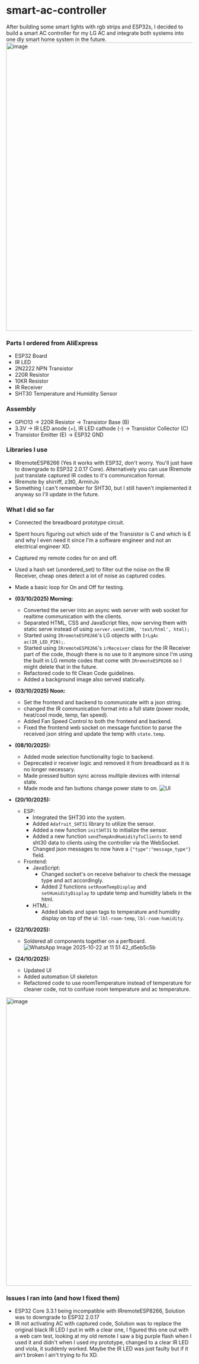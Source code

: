 # smart-ac-controller
After building some smart lights with rgb strips and ESP32s, I decided to build a smart AC controller for my LG AC and integrate both systems into one diy smart home system in the future.
<img width="724" height="779" alt="image" src="https://github.com/user-attachments/assets/cf43e864-ff88-492f-a601-9f89c64eae81" />



### Parts I ordered from AliExpress
- ESP32 Board
- IR LED
- 2N2222 NPN Transistor
- 220R Resistor
- 10KR Resistor
- IR Receiver
- SHT30 Temperature and Humidity Sensor

### Assembly
- GPIO13 -> 220R Resistor -> Transistor Base (B)
- 3.3V -> IR LED anode (+), IR LED cathode (-) -> Transistor Collector (C)
- Transistor Emitter (E) -> ESP32 GND

### Libraries I use
- IRremoteESP8266 (Yes it works with ESP32, don't worry. You'll just have to downgrade to ESP32 2.0.17 Core).
  Alternatively you can use IRremote just translate captured IR codes to it's communication format.
- IRremote by shirriff, z3t0, ArminJo
- Something I can't remember for SHT30, but I still haven't implemented it anyway so I'll update in the future.

### What I did so far
- Connected the breadboard prototype circuit.
- Spent hours figuring out which side of the Transistor is C and which is E and why I even need it since I'm a software engineer and not an electrical engineer XD.
- Captured my remote codes for on and off.
- Used a hash set (unordered_set) to filter out the noise on the IR Receiver, cheap ones detect a lot of noise as captured codes.
- Made a basic loop for On and Off for testing.
- **(03/10/2025) Morning:** 
  - Converted the server into an async web server with web socket for realtime communication with the clients.
  - Separated HTML, CSS and JavaScript files, now serving them with static serve instead of using `server.send(200, 'text/html', html);`
  - Started using `IRremoteESP8266`'s LG objects with `IrLgAc ac(IR_LED_PIN);`.
  - Started using `IRremoteESP8266`'s `irReceiver` class for the IR Receiver part of the code, though there is no use to it anymore since I'm
    using the built in LG remote codes that come with `IRremoteESP8266` so I might delete that in the future.
  - Refactored code to fit Clean Code guidelines.
  - Added a background image also served statically.
- **(03/10/2025) Noon:** 
  - Set the frontend and backend to communicate with a json string.
  - changed the IR communication format into a full state (power mode, heat/cool mode, temp, fan speed).
  - Added Fan Speed Control to both the frontend and backend.
  - Fixed the frontend web socket on message function to parse the received json string and update the temp with `state.temp`.
- **(08/10/2025):**
  - Added mode selection functionality logic to backend.
  - Deprecated ir receiver logic and removed it from breadboard as it is no longer necessary.
  - Made pressed button sync across multiple devices with internal state.
  - Made mode and fan buttons change power state to on.
 ![UI](https://github.com/user-attachments/assets/9ba3473e-be38-4bf5-ade9-d8e022705244)
- **(20/10/2025):**
  - ESP: 
    - Integrated the SHT30 into the system.
    - Added `Adafruit_SHT31` library to utilize the sensor.
    - Added a new function `initSHT31` to initialize the sensor.
    - Added a new function `sendTempAndHumidityToClients` to send sht30 data to clients using the controller via the WebSocket.
    - Changed json messages to now have a `{"type":"message_type"}` field.
  - Frontend:
    - JavaScript:
      - Changed socket's on receive behaivor to check the message type and act accordingly.
      - Added 2 functions `setRoomTempDisplay` and `setHumidityDisplay` to update temp and humidity labels in the html.
    - HTML:
      - Added labels and span tags to temperature and humidity display on top of the ui: `lbl-room-temp`, `lbl-room-humidity`.
- **(22/10/2025):**
  - Soldered all components together on a perfboard.
![WhatsApp Image 2025-10-22 at 11 51 42_d5eb5c5b](https://github.com/user-attachments/assets/64d9dcc1-2834-4a01-9c18-919ec71440b1)

- **(24/10/2025):**
  - Updated UI
  - Added automation UI skeleton
  - Refactored code to use roomTemperature instead of temperature for cleaner code, not to confuse room temperature and ac temperature.
<img width="724" height="779" alt="image" src="https://github.com/user-attachments/assets/19311ab9-24cc-404f-a002-b83e0fb4c7bf" />

### Issues I ran into (and how I fixed them)
- ESP32 Core 3.3.1 being incompatible with IRremoteESP8266, Solution was to downgrade to ESP32 2.0.17
- IR not activating AC with captured code, Solution was to replace the original black IR LED I put in with a clear one,
  I figured this one out with a web cam test, looking at my old remote I saw a big purple flash when I used it and didn't when
  I used my prototype, changed to a clear IR LED and viola, it suddenly worked. Maybe the IR LED was just faulty but if it ain't broken
  I ain't trying to fix XD.
  
